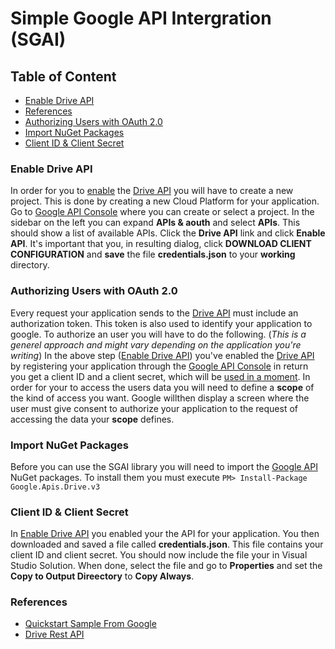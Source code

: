# Simple Google API Intergration (SGAI)

## Table of Content
- [Enable Drive API](https://github.com/ZhakalenDk/Simple_Google_API_Intergration/blob/Development/README.md#enable-drive-api)
- [References](https://github.com/ZhakalenDk/Simple_Google_API_Intergration/blob/Development/README.md#references)
- [Authorizing Users with OAuth 2.0](https://github.com/ZhakalenDk/Simple_Google_API_Intergration/blob/Development/README.md#authorizing-users-with-oauth-20)
- [Import NuGet Packages](https://github.com/ZhakalenDk/Simple_Google_API_Intergration/blob/Development/README.md#import-nuget-packages)
- [Client ID & Client Secret](https://github.com/ZhakalenDk/Simple_Google_API_Intergration/blob/Development/README.md#client-id--client-secret)

### Enable Drive API
In order for you to [enable](https://developers.google.com/drive/api/v3/enable-drive-api) the [Drive API](https://developers.google.com/drive/api/v3/about-sdk) you will have to create a new project.
This is done by creating a new Cloud Platform for your application.
Go to [Google API Console](https://console.developers.google.com/) where you can create or select a project.
In the sidebar on the left you can expand **APIs & aouth** and select **APIs**.
This should show a list of available APIs. Click the **Drive API** link and click **Enable API**.
It's important that you, in resulting dialog, click **DOWNLOAD CLIENT CONFIGURATION** and **save** the file **credentials.json** to your **working** directory.

### Authorizing Users with OAuth 2.0
Every request your application sends to the [Drive API](https://developers.google.com/drive/api/v3/about-sdk) must include an authorization token.
This token is also used to identify your application to google.
To authorize an user you will have to do the following. (_This is a generel approach and might vary depending on the application you're writing_)
In the above step ([Enable Drive API](https://developers.google.com/drive/api/v3/enable-drive-api)) you've enabled the [Drive API](https://developers.google.com/drive/api/v3/about-sdk) by registering your application through the [Google API Console](https://console.developers.google.com/) in return you get a client ID and a client secret, which will be [used in a moment](https://github.com/ZhakalenDk/Simple_Google_API_Intergration/blob/Development/README.md#client-id--client-secret).
In order for your to access the users data you will need to define a **scope** of the kind of access you want. Google willthen display a screen where the user must give consent to authorize your application to the request of accessing the data your **scope** defines.

### Import NuGet Packages
Before you can use the SGAI library you will need to import the [Google API](https://developers.google.com/drive/api/v3/about-sdk) NuGet packages.
To install them you must execute
`PM> Install-Package Google.Apis.Drive.v3`

### Client ID & Client Secret
In [Enable Drive API](https://github.com/ZhakalenDk/Simple_Google_API_Intergration/blob/Development/README.md#enable-drive-api) you enabled your the API for your application. You then downloaded and saved a file called **credentials.json**.
This file contains your client ID and client secret. You should now include the file your in Visual Studio Solution.
When done, select the file and go to **Properties** and set the **Copy to Output Direectory** to **Copy Always**.

### References
- [Quickstart Sample From Google](https://developers.google.com/drive/api/v3/quickstart/dotnet)
- [Drive Rest API](https://developers.google.com/drive/api/v3/reference)
